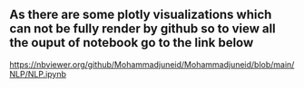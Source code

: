 ## As there are some plotly visualizations which can not be fully render by github so to view all the ouput of notebook go to the link below
https://nbviewer.org/github/Mohammadjuneid/Mohammadjuneid/blob/main/NLP/NLP.ipynb
